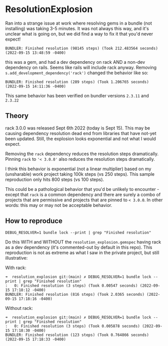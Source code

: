 # ResolutionExplosion

Ran into a strange issue at work where resolving gems in a bundle (not installing) was taking 3-5 minutes. It was not always this way, and it's unclear what is going on, but we did find a way to fix it that you'd never expect!


```
BUNDLER: Finished resolution (98145 steps) (Took 212.483564 seconds) (2022-09-15 13:48:59 -0400)
```

this was a gem, and had a dev dependency on rack AND a non-dev dependency on rails. Seems like rails will include rack anyway. Removing `s.add_development_dependency('rack')` changed the behavior like so:

```
BUNDLER: Finished resolution (289 steps) (Took 1.206765 seconds) (2022-09-15 14:11:36 -0400)
```

This same behavior has been verified on bundler versions `2.3.11` and `2.3.22`

## Theory

rack 3.0.0 was released Sept 6th 2022 (today is Sept 15). This may be causing dependency resolution dead end from libraries that have not-yet been updated. Still, the explosion looks exponential and not what I would expect.


Removing the `rack` dependency reduces the resolution steps dramatically.
Pinning `rack` to `'< 3.0.0'` also reduces the resolution steps dramatically.

I think this behavior is exponential (not a linear multiplier) based on my (unsharable) work project taking 100k steps (vs 250 steps). This sample reproduction only hits 800 steps (vs 100 steps).

This could be a pathological behavior that you'd be unlikely to encounter - except that `rack` is a common dependency and there are surely a combo of projects that are permissive and projects that are pinned to `< 3.0.0`. In other words: this may or may not be acceptable behavior.

## How to reproduce

```
DEBUG_RESOLVER=1 bundle lock --print | grep "Finished resolution"
```

Do this WITH and WITHOUT the `resolution_explosion.gemspec` having rack as a dev dependency (it's commented-out by default in this repo).
This reproduction is not as extreme as what I saw in the private project, but still illustrative:

With rack:
```
➜  resolution_explosion git:(main) ✗ DEBUG_RESOLVER=1 bundle lock --print | grep "Finished resolution"
:   0: Finished resolution (3 steps) (Took 0.00547 seconds) (2022-09-15 17:18:12 -0400)
BUNDLER: Finished resolution (816 steps) (Took 2.0365 seconds) (2022-09-15 17:18:16 -0400)
```

Without rack:
```
➜  resolution_explosion git:(main) ✗ DEBUG_RESOLVER=1 bundle lock --print | grep "Finished resolution"
:   0: Finished resolution (3 steps) (Took 0.005878 seconds) (2022-09-15 17:18:30 -0400)
BUNDLER: Finished resolution (123 steps) (Took 0.764866 seconds) (2022-09-15 17:18:33 -0400)
```
